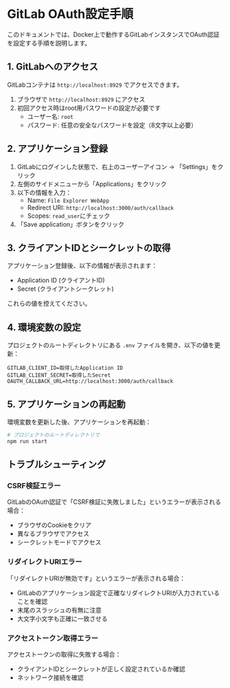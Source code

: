 # GitLab OAuth設定手順

このドキュメントでは、Docker上で動作するGitLabインスタンスでOAuth認証を設定する手順を説明します。

## 1. GitLabへのアクセス

GitLabコンテナは `http://localhost:8929` でアクセスできます。

1. ブラウザで `http://localhost:8929` にアクセス
2. 初回アクセス時はroot用パスワードの設定が必要です
   - ユーザー名: `root`
   - パスワード: 任意の安全なパスワードを設定（8文字以上必要）

## 2. アプリケーション登録

1. GitLabにログインした状態で、右上のユーザーアイコン → 「Settings」をクリック
2. 左側のサイドメニューから「Applications」をクリック
3. 以下の情報を入力：
   - Name: `File Explorer WebApp`
   - Redirect URI: `http://localhost:3000/auth/callback`
   - Scopes: `read_user`にチェック
4. 「Save application」ボタンをクリック

## 3. クライアントIDとシークレットの取得

アプリケーション登録後、以下の情報が表示されます：
- Application ID (クライアントID)
- Secret (クライアントシークレット)

これらの値を控えてください。

## 4. 環境変数の設定

プロジェクトのルートディレクトリにある `.env` ファイルを開き、以下の値を更新：

```
GITLAB_CLIENT_ID=取得したApplication ID
GITLAB_CLIENT_SECRET=取得したSecret
OAUTH_CALLBACK_URL=http://localhost:3000/auth/callback
```

## 5. アプリケーションの再起動

環境変数を更新した後、アプリケーションを再起動：

```bash
# プロジェクトのルートディレクトリで
npm run start
```

## トラブルシューティング

### CSRF検証エラー

GitLabのOAuth認証で「CSRF検証に失敗しました」というエラーが表示される場合：
- ブラウザのCookieをクリア
- 異なるブラウザでアクセス
- シークレットモードでアクセス

### リダイレクトURIエラー

「リダイレクトURIが無効です」というエラーが表示される場合：
- GitLabのアプリケーション設定で正確なリダイレクトURIが入力されていることを確認
- 末尾のスラッシュの有無に注意
- 大文字小文字も正確に一致させる

### アクセストークン取得エラー

アクセストークンの取得に失敗する場合：
- クライアントIDとシークレットが正しく設定されているか確認
- ネットワーク接続を確認
